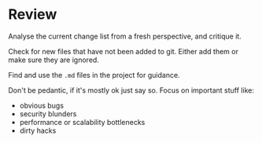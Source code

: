 # Review

Analyse the current change list from a fresh perspective, and critique it. 

Check for new files that have not been added to git. Either add them or make sure they are ignored.

Find and use the `.md` files in the project for guidance.

Don't be pedantic, if it's mostly ok just say so.  Focus on important stuff like:

 * obvious bugs
 * security blunders
 * performance or scalability bottlenecks
 * dirty hacks